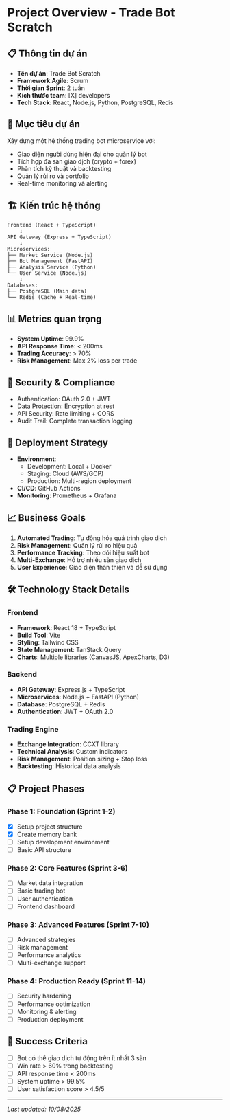 # Project Overview - Trade Bot Scratch

## 📋 Thông tin dự án
- **Tên dự án**: Trade Bot Scratch
- **Framework Agile**: Scrum
- **Thời gian Sprint**: 2 tuần
- **Kích thước team**: [X] developers
- **Tech Stack**: React, Node.js, Python, PostgreSQL, Redis

## 🎯 Mục tiêu dự án
Xây dựng một hệ thống trading bot microservice với:
- Giao diện người dùng hiện đại cho quản lý bot
- Tích hợp đa sàn giao dịch (crypto + forex)
- Phân tích kỹ thuật và backtesting
- Quản lý rủi ro và portfolio
- Real-time monitoring và alerting

## 🏗️ Kiến trúc hệ thống
```
Frontend (React + TypeScript)
    ↓
API Gateway (Express + TypeScript)
    ↓
Microservices:
├── Market Service (Node.js)
├── Bot Management (FastAPI)
├── Analysis Service (Python)
└── User Service (Node.js)
    ↓
Databases:
├── PostgreSQL (Main data)
└── Redis (Cache + Real-time)
```

## 📊 Metrics quan trọng
- **System Uptime**: 99.9%
- **API Response Time**: < 200ms
- **Trading Accuracy**: > 70%
- **Risk Management**: Max 2% loss per trade

## 🔐 Security & Compliance
- Authentication: OAuth 2.0 + JWT
- Data Protection: Encryption at rest
- API Security: Rate limiting + CORS
- Audit Trail: Complete transaction logging

## 🚀 Deployment Strategy
- **Environment**: 
  - Development: Local + Docker
  - Staging: Cloud (AWS/GCP)
  - Production: Multi-region deployment
- **CI/CD**: GitHub Actions
- **Monitoring**: Prometheus + Grafana

## 📈 Business Goals
1. **Automated Trading**: Tự động hóa quá trình giao dịch
2. **Risk Management**: Quản lý rủi ro hiệu quả
3. **Performance Tracking**: Theo dõi hiệu suất bot
4. **Multi-Exchange**: Hỗ trợ nhiều sàn giao dịch
5. **User Experience**: Giao diện thân thiện và dễ sử dụng

## 🛠️ Technology Stack Details

### Frontend
- **Framework**: React 18 + TypeScript
- **Build Tool**: Vite
- **Styling**: Tailwind CSS
- **State Management**: TanStack Query
- **Charts**: Multiple libraries (CanvasJS, ApexCharts, D3)

### Backend
- **API Gateway**: Express.js + TypeScript
- **Microservices**: Node.js + FastAPI (Python)
- **Database**: PostgreSQL + Redis
- **Authentication**: JWT + OAuth 2.0

### Trading Engine
- **Exchange Integration**: CCXT library
- **Technical Analysis**: Custom indicators
- **Risk Management**: Position sizing + Stop loss
- **Backtesting**: Historical data analysis

## 📋 Project Phases

### Phase 1: Foundation (Sprint 1-2)
- [x] Setup project structure
- [x] Create memory bank
- [ ] Setup development environment
- [ ] Basic API structure

### Phase 2: Core Features (Sprint 3-6)
- [ ] Market data integration
- [ ] Basic trading bot
- [ ] User authentication
- [ ] Frontend dashboard

### Phase 3: Advanced Features (Sprint 7-10)
- [ ] Advanced strategies
- [ ] Risk management
- [ ] Performance analytics
- [ ] Multi-exchange support

### Phase 4: Production Ready (Sprint 11-14)
- [ ] Security hardening
- [ ] Performance optimization
- [ ] Monitoring & alerting
- [ ] Production deployment

## 🎯 Success Criteria
- [ ] Bot có thể giao dịch tự động trên ít nhất 3 sàn
- [ ] Win rate > 60% trong backtesting
- [ ] API response time < 200ms
- [ ] System uptime > 99.5%
- [ ] User satisfaction score > 4.5/5

---
*Last updated: 10/08/2025*

